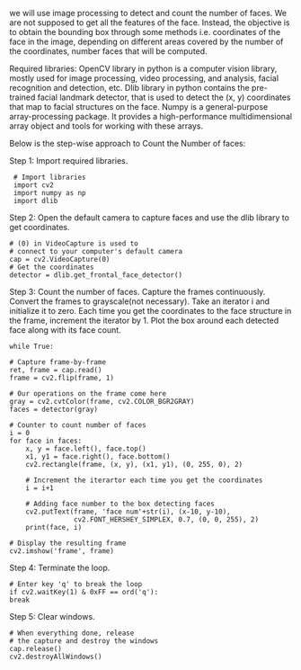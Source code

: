 we will use image processing to detect and count the number of faces. We are not supposed to get all the features of the face. Instead, the objective is to obtain the bounding box through some methods i.e. coordinates of the face in the image, depending on different areas covered by the number of the coordinates, number faces that will be computed.

Required libraries:
OpenCV library in python is a computer vision library, mostly used for image processing, video processing, and analysis, facial recognition and detection, etc.
Dlib library in python contains the pre-trained facial landmark detector, that is used to detect the (x, y) coordinates that map to facial structures on the face.
Numpy is a general-purpose array-processing package. It provides a high-performance multidimensional array object and tools for working with these arrays.

Below is the step-wise approach to Count the Number of faces:

Step 1: Import required libraries. 

     # Import libraries 
     import cv2 
     import numpy as np 
     import dlib

Step 2: Open the default camera to capture faces and use the dlib library to get coordinates.

    # (0) in VideoCapture is used to 
    # connect to your computer's default camera 
    cap = cv2.VideoCapture(0) 
    # Get the coordinates 
    detector = dlib.get_frontal_face_detector() 

Step 3: Count the number of faces.
Capture the frames continuously.
Convert the frames to grayscale(not necessary).
Take an iterator i and initialize it to zero.
Each time you get the coordinates to the face structure in the frame, increment the iterator by 1.
Plot the box around each detected face along with its face count.


    while True: 

    # Capture frame-by-frame 
    ret, frame = cap.read() 
    frame = cv2.flip(frame, 1) 
    
    # Our operations on the frame come here 
    gray = cv2.cvtColor(frame, cv2.COLOR_BGR2GRAY) 
    faces = detector(gray) 
  
    # Counter to count number of faces 
    i = 0
    for face in faces: 
        x, y = face.left(), face.top() 
        x1, y1 = face.right(), face.bottom() 
        cv2.rectangle(frame, (x, y), (x1, y1), (0, 255, 0), 2) 
  
        # Increment the iterartor each time you get the coordinates 
        i = i+1
  
        # Adding face number to the box detecting faces 
        cv2.putText(frame, 'face num'+str(i), (x-10, y-10), 
                    cv2.FONT_HERSHEY_SIMPLEX, 0.7, (0, 0, 255), 2) 
        print(face, i) 
  
    # Display the resulting frame 
    cv2.imshow('frame', frame) 
Step 4: Terminate the loop.

    # Enter key 'q' to break the loop 
    if cv2.waitKey(1) & 0xFF == ord('q'): 
    break
    
Step 5: Clear windows.

    # When everything done, release 
    # the capture and destroy the windows 
    cap.release() 
    cv2.destroyAllWindows() 
